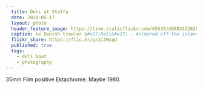 ```yaml
---
  title: Deli at Staffa
  date: 2020-05-17
  layout: photo
  header_feature_image: https://live.staticflickr.com/65535/49882422828_cdbc90663d_o.jpg
  caption: ex Danish trawler &#x27;Deli&#x27; - Anchored off the island of Staffa. See Island called Dutchman's Cap in the distance. One of the Treshnish Islands.
  flickr_share: https://flic.kr/p/2iZWsqU
  published: true
  tags:
    - deli boat
    - photography
---
```


35mm Film positive Ektachrome. Maybe 1980.
